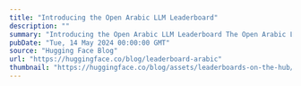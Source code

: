 ```yaml
---
title: "Introducing the Open Arabic LLM Leaderboard"
description: ""
summary: "Introducing the Open Arabic LLM Leaderboard The Open Arabic LLM Leaderboard (OALL) is designed to ad..."
pubDate: "Tue, 14 May 2024 00:00:00 GMT"
source: "Hugging Face Blog"
url: "https://huggingface.co/blog/leaderboard-arabic"
thumbnail: "https://huggingface.co/blog/assets/leaderboards-on-the-hub/thumbnail_arabic.png"
---
```


